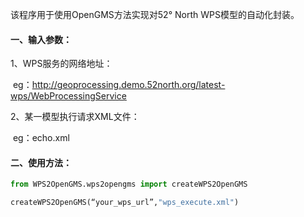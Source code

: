 该程序用于使用OpenGMS方法实现对52° North WPS模型的自动化封装。

#### 一、输入参数：

1、WPS服务的网络地址：

​	eg：http://geoprocessing.demo.52north.org/latest-wps/WebProcessingService

2、某一模型执行请求XML文件：

​	eg：echo.xml

#### 二、使用方法：

```python
from WPS2OpenGMS.wps2opengms import createWPS2OpenGMS 

createWPS2OpenGMS(“your_wps_url”,"wps_execute.xml")
```


